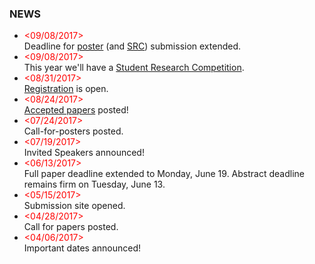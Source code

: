 ### NEWS
- <span style="color:red;">&lt;09/08/2017&gt;</span> <br> Deadline for [poster](posters.html) (and [SRC](SRC.html)) submission extended.
- <span style="color:red;">&lt;09/08/2017&gt;</span> <br> This year we'll have a [Student Research Competition](SRC.html).
- <span style="color:red;">&lt;08/31/2017&gt;</span> <br> [Registration](registration.html) is open.
- <span style="color:red;">&lt;08/24/2017&gt;</span> <br> [Accepted papers](program.html) posted!
- <span style="color:red;">&lt;07/24/2017&gt;</span> <br> Call-for-posters posted.
- <span style="color:red;">&lt;07/19/2017&gt;</span> <br> Invited Speakers announced!
- <span style="color:red;">&lt;06/13/2017&gt;</span> <br> Full paper deadline extended to Monday, June 19. Abstract deadline remains firm on Tuesday, June 13.
- <span style="color:red;">&lt;05/15/2017&gt;</span> <br> Submission site opened.
- <span style="color:red;">&lt;04/28/2017&gt;</span> <br> Call for papers posted.
- <span style="color:red;">&lt;04/06/2017&gt;</span> <br> Important dates announced!
